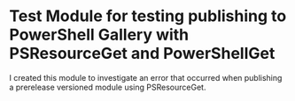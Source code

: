 # Test Module for testing publishing to PowerShell Gallery with PSResourceGet and PowerShellGet

I created this module to investigate an error that occurred when publishing a prerelease versioned module using PSResourceGet.
